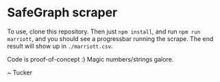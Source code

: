 # SafeGraph scraper

To use, clone this repository. Then just `npm install`, and run `npm run marriott`, and you should see a progressbar running the scrape. The end result will show up in `./marriott.csv`.

Code is proof-of-concept :) Magic numbers/strings galore.

~ Tucker
